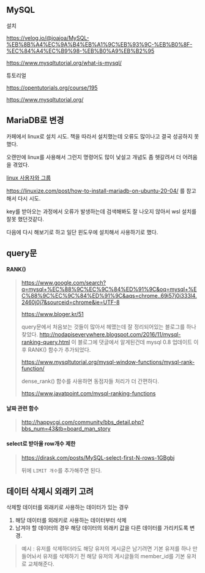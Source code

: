 ## MySQL

설치

https://velog.io/@joajoa/MySQL-%EB%8B%A4%EC%9A%B4%EB%A1%9C%EB%93%9C-%EB%B0%8F-%EC%84%A4%EC%B9%98-%EB%B0%A9%EB%B2%95

https://www.mysqltutorial.org/what-is-mysql/

튜토리얼

https://opentutorials.org/course/195

https://www.mysqltutorial.org/



## MariaDB로 변경

카페에서 linux로 설치 시도. 책을 따라서 설치했는데 오류도 많이나고 결국 성공하지 못했다.

오랜만에 linux를 사용해서 그런지 명령어도 많이 낯설고 개념도 좀 헷갈려서 더 어려움을 겪었다.

[linux 사용자와 그룹](https://nolboo.kim/blog/2015/08/18/linux-users-groups/)

https://linuxize.com/post/how-to-install-mariadb-on-ubuntu-20-04/ 를 참고해서 다시 시도.

key를 받아오는 과정에서 오류가 발생하는데 검색해봐도 잘 나오지 않아서 wsl 설치를 잘못 했던것같다.

다음에 다시 해보기로 하고 일단 윈도우에 설치해서 사용하기로 했다.



## query문

#### RANK()

> https://www.google.com/search?q=mysql+%EC%88%9C%EC%9C%84%ED%91%9C&oq=mysql+%EC%88%9C%EC%9C%84%ED%91%9C&aqs=chrome..69i57j0i333l4.2460j0j7&sourceid=chrome&ie=UTF-8
>
> https://www.bloger.kr/51
>
> query문에서 처음보는 것들이 많아서 헤맸는데 잘 정리되어있는 블로그를 하나 찾았다. http://nodapiseverywhere.blogspot.com/2016/11/mysql-ranking-query.html 이 블로그에 댓글에서 알게된건데 mysql 0.8 업데이트 이후 RANK() 함수가 추가되었다.
>
> https://www.mysqltutorial.org/mysql-window-functions/mysql-rank-function/
>
> dense_rank() 함수를 사용하면 동점자들 처리가 더 간편하다.
>
> https://www.javatpoint.com/mysql-ranking-functions

#### 날짜 관련 함수

> http://happycgi.com/community/bbs_detail.php?bbs_num=43&tb=board_man_story

#### select로 받아올 row개수 제한

> https://dirask.com/posts/MySQL-select-first-N-rows-1GBgbj
>
> 뒤에 `LIMIT 개수`를 추가해주면 된다.



## 데이터 삭제시 외래키 고려

삭제할 데이터를 외래키로 사용하는 데이터가 있는 경우

1. 해당 데이터를 외래키로 사용하는 데이터부터 삭제
2. 남겨야 할 데이터의 경우 해당 데이터의 외래키 값을 다른 데이터를 가리키도록 변경.

> 예시 : 유저를 삭제하더라도 해당 유저의 게시글은 남기려면 기본 유저를 하나 만들어놔서 유저를 삭제하기 전 해당 유저의 게시글들의 member_id를 기본 유저로 교체해준다.
